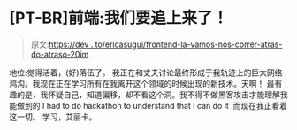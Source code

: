 # [PT-BR]前端:我们要追上来了！

> 原文:[https://dev . to/ericasugui/frontend-la-vamos-nos-correr-atras-do-atraso-20im](https://dev.to/ericasugui/frontend-la-vamos-nos-correr-atras-do-atraso-20im)

地位:觉得活着，(好)落伍了。
我正在和丈夫讨论最终形成于我轨迹上的巨大网络鸿沟。我现在正在学习所有在我离开这个领域的时候出现的新技术。天啊！
最有趣的是，我怀疑自己，知道偏移，却不看这个洞。我不得不做黑客攻击才能理解我能做到的 I had to do hackathon to understand that I can do it .而现在我正看着这一切。
学习，艾丽卡。